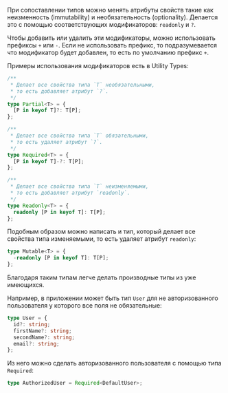 При сопоставлении типов можно менять атрибуты свойств такие как неизменность (immutability) и необязательность (optionality). Делается это с помощью соответствующих модификаторов: `readonly` и `?`.

Чтобы добавить или удалить эти модификаторы, можно использовать префиксы `+` или `-`. Если не использовать префикс, то подразумевается что модификатор будет добавлен, то есть по умолчанию префикс `+`.

Примеры использования модификаторов есть в Utility Types:

```typescript
/**
 * Делает все свойства типа `T` необязательными,
 * то есть добавляет атрибут `?`.
 */
type Partial<T> = {
  [P in keyof T]?: T[P];
};

/**
 * Делает все свойства типа `T` обязательными,
 * то есть удаляет атрибут `?`.
 */
type Required<T> = {
  [P in keyof T]-?: T[P];
};

/**
 * Делает все свойства типа `T` неизменяемыми,
 * то есть добавляет атрибут `readonly`.
 */
type Readonly<T> = {
  readonly [P in keyof T]: T[P];
};
```

Подобным образом можно написать и тип, который делает все свойства типа изменяемыми, то есть удаляет атрибут `readonly`:

```typescript
type Mutable<T> = {
  -readonly [P in keyof T]: T[P];
};
```

Благодаря таким типам легче делать производные типы из уже имеющихся.

Например, в приложении может быть тип `User` для не авторизованного пользователя у которого все поля не обязательные:

```typescript
type User = {
  id?: string;
  firstName?: string;
  secondName?: string;
  email?: string;
};
```

Из него можно сделать авторизованного пользователя с помощью типа `Required`:

```typescript
type AuthorizedUser = Required<DefaultUser>;
```
